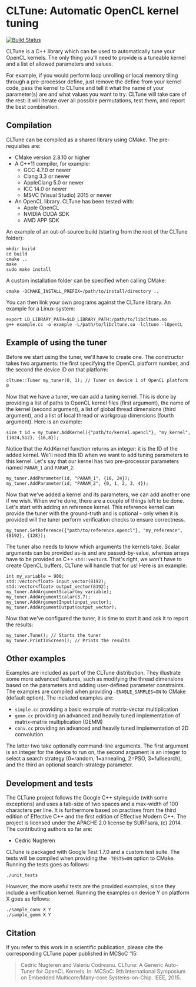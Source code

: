 
CLTune: Automatic OpenCL kernel tuning
================

[![Build Status](https://travis-ci.org/CNugteren/CLTune.svg?branch=master)](https://travis-ci.org/CNugteren/CLTune)

CLTune is a C++ library which can be used to automatically tune your OpenCL kernels. The only thing you'll need to provide is a tuneable kernel and a list of allowed parameters and values.

For example, if you would perform loop unrolling or local memory tiling through a pre-processor define, just remove the define from your kernel code, pass the kernel to CLTune and tell it what the name of your parameter(s) are and what values you want to try. CLTune will take care of the rest: it will iterate over all possible permutations, test them, and report the best combination.


Compilation
-------------

CLTune can be compiled as a shared library using CMake. The pre-requisites are:

* CMake version 2.8.10 or higher
* A C++11 compiler, for example:
  - GCC 4.7.0 or newer
  - Clang 3.3 or newer
  - AppleClang 5.0 or newer
  - ICC 14.0 or newer
  - MSVC (Visual Studio) 2015 or newer
* An OpenCL library. CLTune has been tested with:
  - Apple OpenCL
  - NVIDIA CUDA SDK
  - AMD APP SDK

An example of an out-of-source build (starting from the root of the CLTune folder):

    mkdir build
    cd build
    cmake ..
    make
    sudo make install

A custom installation folder can be specified when calling CMake:

    cmake -DCMAKE_INSTALL_PREFIX=/path/to/install/directory ..

You can then link your own programs against the CLTune library. An example for a Linux-system:

    export LD_LIBRARY_PATH=$LD_LIBRARY_PATH:/path/to/libcltune.so
    g++ example.cc -o example -L/path/to/libcltune.so -lcltune -lOpenCL


Example of using the tuner
-------------

Before we start using the tuner, we'll have to create one. The constructor takes two arguments: the first specifying the OpenCL platform number, and the second the device ID on that platform:

    cltune::Tuner my_tuner(0, 1); // Tuner on device 1 of OpenCL platform 0

Now that we have a tuner, we can add a tuning kernel. This is done by providing a list of paths to OpenCL kernel files (first argument), the name of the kernel (second argument), a list of global thread dimensions (third argument), and a list of local thread or workgroup dimensions (fourth argument). Here is an example:

    size_t id = my_tuner.AddKernel({"path/to/kernel.opencl"}, "my_kernel", {1024,512}, {16,8});

Notice that the AddKernel function returns an integer: it is the ID of the added kernel. We'll need this ID when we want to add tuning parameters to this kernel. Let's say that our kernel has two pre-processor parameters named `PARAM_1` and `PARAM_2`:

    my_tuner.AddParameter(id, "PARAM_1", {16, 24});
    my_tuner.AddParameter(id, "PARAM_2", {0, 1, 2, 3, 4});

Now that we've added a kernel and its parameters, we can add another one if we wish. When we're done, there are a couple of things left to be done. Let's start with adding an reference kernel. This reference kernel can provide the tuner with the ground-truth and is optional - only when it is provided will the tuner perform verification checks to ensure correctness.

    my_tuner.SetReference({"path/to/reference.opencl"}, "my_reference", {8192}, {128});

The tuner also needs to know which arguments the kernels take. Scalar arguments can be provided as-is and are passed-by-value, whereas arrays have to be provided as C++ `std::vector`s. That's right, we won't have to create OpenCL buffers, CLTune will handle that for us! Here is an example:

    int my_variable = 900;
    std::vector<float> input_vector(8192);
    std::vector<float> output_vector(8192);
    my_tuner.AddArgumentScalar(my_variable);
    my_tuner.AddArgumentScalar(3.7);
    my_tuner.AddArgumentInput(input_vector);
    my_tuner.AddArgumentOutput(output_vector);

Now that we've configured the tuner, it is time to start it and ask it to report the results:

    my_tuner.Tune(); // Starts the tuner
    my_tuner.PrintToScreen(); // Prints the results


Other examples
-------------

Examples are included as part of the CLTune distribution. They illustrate some more advanced features, such as modifying the thread dimensions based on the parameters and adding user-defined parameter constraints. The examples are compiled when providing `-ENABLE_SAMPLES=ON` to CMake (default option). The included examples are:

* `simple.cc` providing a basic example of matrix-vector multiplication
* `gemm.cc` providing an advanced and heavily tuned implementation of matrix-matrix
  multiplication (GEMM)
* `conv.cc` providing an advanced and heavily tuned implementation of 2D convolution

The latter two take optionally command-line arguments. The first argument is an integer for the device to run on, the second argument is an integer to select a search strategy (0=random, 1=annealing, 2=PSO, 3=fullsearch), and the third an optional search-strategy parameter.


Development and tests
-------------

The CLTune project follows the Google C++ styleguide (with some exceptions) and uses a tab-size of
two spaces and a max-width of 100 characters per line. It is furthermore based on practises from the
third edition of Effective C++ and the first edition of Effective Modern C++. The project is
licensed under the APACHE 2.0 license by SURFsara, (c) 2014. The contributing authors so far are:

* Cedric Nugteren

CLTune is packaged with Google Test 1.7.0 and a custom test suite. The tests will be compiled when
providing the `-TESTS=ON` option to CMake. Running the tests goes as follows:

    ./unit_tests

However, the more useful tests are the provided examples, since they include a verification kernel. Running the examples on device Y on platform X goes as follows:

    ./sample_conv X Y
    ./sample_gemm X Y


Citation
-------------

If you refer to this work in a scientific publication, please cite the corresponding CLTune paper published in MCSoC '15:

> Cedric Nugteren and Valeriu Codreanu. CLTune: A Generic Auto-Tuner for OpenCL Kernels. In: MCSoC: 9th International Symposium on Embedded Multicore/Many-core Systems-on-Chip. IEEE, 2015.

